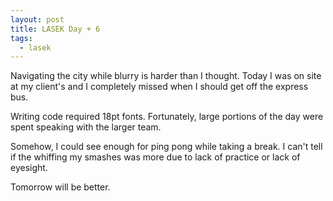 ```yaml
---
layout: post
title: LASEK Day + 6
tags:
  - lasek
---
```


Navigating the city while blurry is harder than I thought. 
Today I was on site at my client's 
and I completely missed 
when I should get off the express bus.

Writing code required 18pt fonts. 
Fortunately, large portions of the day were spent speaking with the larger team.

Somehow, I could see enough for ping pong while taking a break. 
I can't tell if the whiffing my smashes was more due to lack of practice or lack of eyesight.

Tomorrow will be better.

